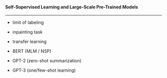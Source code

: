 #### Self-Supervised Learning and Large-Scale Pre-Trained Models

---

* limit of labeling

* inpainting task

* transfer learning

* BERT (MLM / NSP)

* GPT-2 (zero-shot summarization)
* GPT-3 (one/few-shot learning)
